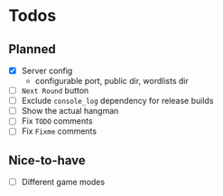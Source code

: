 # Todos

## Planned
- [x] Server config
  - configurable port, public dir, wordlists dir
- [ ] `Next Round` button
- [ ] Exclude `console_log` dependency for release builds
- [ ] Show the actual hangman
- [ ] Fix `TODO` comments
- [ ] Fix `Fixme` comments

## Nice-to-have
- [ ] Different game modes
